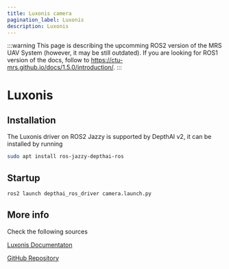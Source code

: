 ```yaml
---
title: Luxonis camera
pagination_label: Luxonis
description: Luxonis
---
```


:::warning
This page is describing the upcomming ROS2 version of the MRS UAV System (however, it may be still outdated). If you are looking for ROS1 version of the docs, follow to https://ctu-mrs.github.io/docs/1.5.0/introduction/.
:::

# Luxonis

## Installation

The Luxonis driver on ROS2 Jazzy is supported by DepthAI v2, it can be installed by running
```bash
sudo apt install ros-jazzy-depthai-ros
```

## Startup

```bash
ros2 launch depthai_ros_driver camera.launch.py
```

## More info

Check the following sources

[Luxonis Documentaton](https://docs.luxonis.com/software/ros/depthai-ros/driver/)

[GitHub Repository](https://github.com/luxonis/depthai-ros/tree/jazzy)
